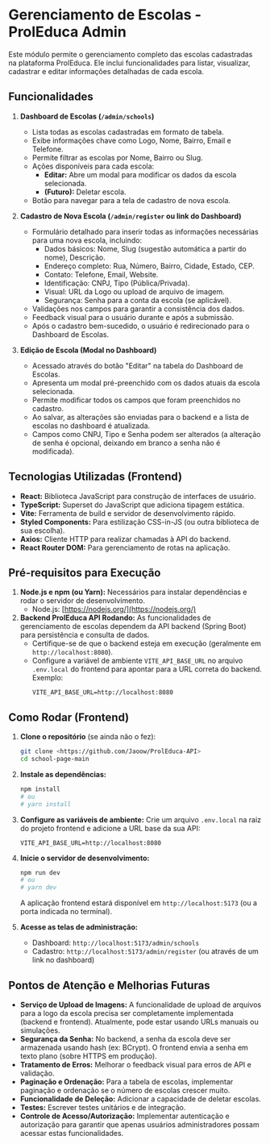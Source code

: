 # Gerenciamento de Escolas - ProlEduca Admin

Este módulo permite o gerenciamento completo das escolas cadastradas na plataforma ProlEduca. Ele inclui funcionalidades para listar, visualizar, cadastrar e editar informações detalhadas de cada escola.

## Funcionalidades

1.  **Dashboard de Escolas (`/admin/schools`)**
    *   Lista todas as escolas cadastradas em formato de tabela.
    *   Exibe informações chave como Logo, Nome, Bairro, Email e Telefone.
    *   Permite filtrar as escolas por Nome, Bairro ou Slug.
    *   Ações disponíveis para cada escola:
        *   **Editar:** Abre um modal para modificar os dados da escola selecionada.
        *   **(Futuro):** Deletar escola.
    *   Botão para navegar para a tela de cadastro de nova escola.

2.  **Cadastro de Nova Escola (`/admin/register` ou link do Dashboard)**
    *   Formulário detalhado para inserir todas as informações necessárias para uma nova escola, incluindo:
        *   Dados básicos: Nome, Slug (sugestão automática a partir do nome), Descrição.
        *   Endereço completo: Rua, Número, Bairro, Cidade, Estado, CEP.
        *   Contato: Telefone, Email, Website.
        *   Identificação: CNPJ, Tipo (Pública/Privada).
        *   Visual: URL da Logo ou upload de arquivo de imagem.
        *   Segurança: Senha para a conta da escola (se aplicável).
    *   Validações nos campos para garantir a consistência dos dados.
    *   Feedback visual para o usuário durante e após a submissão.
    *   Após o cadastro bem-sucedido, o usuário é redirecionado para o Dashboard de Escolas.

3.  **Edição de Escola (Modal no Dashboard)**
    *   Acessado através do botão "Editar" na tabela do Dashboard de Escolas.
    *   Apresenta um modal pré-preenchido com os dados atuais da escola selecionada.
    *   Permite modificar todos os campos que foram preenchidos no cadastro.
    *   Ao salvar, as alterações são enviadas para o backend e a lista de escolas no dashboard é atualizada.
    *   Campos como CNPJ, Tipo e Senha podem ser alterados (a alteração de senha é opcional, deixando em branco a senha não é modificada).

## Tecnologias Utilizadas (Frontend)

*   **React:** Biblioteca JavaScript para construção de interfaces de usuário.
*   **TypeScript:** Superset do JavaScript que adiciona tipagem estática.
*   **Vite:** Ferramenta de build e servidor de desenvolvimento rápido.
*   **Styled Components:** Para estilização CSS-in-JS (ou outra biblioteca de sua escolha).
*   **Axios:** Cliente HTTP para realizar chamadas à API do backend.
*   **React Router DOM:** Para gerenciamento de rotas na aplicação.

## Pré-requisitos para Execução

1.  **Node.js e npm (ou Yarn):** Necessários para instalar dependências e rodar o servidor de desenvolvimento.
    *   Node.js: [https://nodejs.org/](https://nodejs.org/)
2.  **Backend ProlEduca API Rodando:** As funcionalidades de gerenciamento de escolas dependem da API backend (Spring Boot) para persistência e consulta de dados.
    *   Certifique-se de que o backend esteja em execução (geralmente em `http://localhost:8080`).
    *   Configure a variável de ambiente `VITE_API_BASE_URL` no arquivo `.env.local` do frontend para apontar para a URL correta do backend. Exemplo:
        ```
        VITE_API_BASE_URL=http://localhost:8080
        ```

## Como Rodar (Frontend)

1.  **Clone o repositório** (se ainda não o fez):
    ```bash
    git clone <https://github.com/Jaoow/ProlEduca-API>
    cd school-page-main
    ```

2.  **Instale as dependências:**
    ```bash
    npm install
    # ou
    # yarn install
    ```

3.  **Configure as variáveis de ambiente:**
    Crie um arquivo `.env.local` na raiz do projeto frontend e adicione a URL base da sua API:
    ```env
    VITE_API_BASE_URL=http://localhost:8080
    ```

4.  **Inicie o servidor de desenvolvimento:**
    ```bash
    npm run dev
    # ou
    # yarn dev
    ```
    A aplicação frontend estará disponível em `http://localhost:5173` (ou a porta indicada no terminal).

5.  **Acesse as telas de administração:**
    *   Dashboard: `http://localhost:5173/admin/schools`
    *   Cadastro: `http://localhost:5173/admin/register` (ou através de um link no dashboard)


## Pontos de Atenção e Melhorias Futuras

*   **Serviço de Upload de Imagens:** A funcionalidade de upload de arquivos para a logo da escola precisa ser completamente implementada (backend e frontend). Atualmente, pode estar usando URLs manuais ou simulações.
*   **Segurança da Senha:** No backend, a senha da escola deve ser armazenada usando hash (ex: BCrypt). O frontend envia a senha em texto plano (sobre HTTPS em produção).
*   **Tratamento de Erros:** Melhorar o feedback visual para erros de API e validação.
*   **Paginação e Ordenação:** Para a tabela de escolas, implementar paginação e ordenação se o número de escolas crescer muito.
*   **Funcionalidade de Deleção:** Adicionar a capacidade de deletar escolas.
*   **Testes:** Escrever testes unitários e de integração.
*   **Controle de Acesso/Autorização:** Implementar autenticação e autorização para garantir que apenas usuários administradores possam acessar estas funcionalidades.
